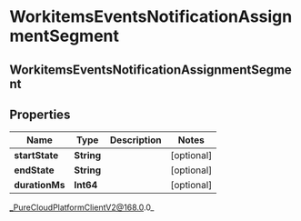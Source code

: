 # WorkitemsEventsNotificationAssignmentSegment

## WorkitemsEventsNotificationAssignmentSegment

## Properties

|Name | Type | Description | Notes|
|------------ | ------------- | ------------- | -------------|
| **startState** | **String** |  | [optional] |
| **endState** | **String** |  | [optional] |
| **durationMs** | **Int64** |  | [optional] |



_PureCloudPlatformClientV2@168.0.0_
